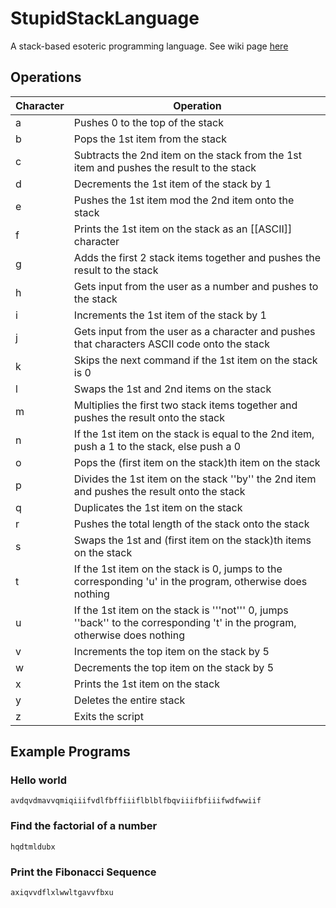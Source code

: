 # StupidStackLanguage
A stack-based esoteric programming language. See wiki page [here](https://esolangs.org/wiki/StupidStackLanguage)

## Operations
| Character | Operation                                                                                                                   |
|-----------|-----------------------------------------------------------------------------------------------------------------------------|
| a         | Pushes 0 to the top of the stack                                                                                            |
| b         | Pops the 1st item from the stack                                                                                            |
| c         | Subtracts the 2nd item on the stack from the 1st item and pushes the result to the stack                                    |
| d         | Decrements the 1st item of the stack by 1                                                                                   |
| e         | Pushes the 1st item mod the 2nd item onto the stack                                                                         |
| f         | Prints the 1st item on the stack as an [[ASCII]] character                                                                  |
| g         | Adds the first 2 stack items together and pushes the result to the stack                                                    |
| h         | Gets input from the user as a number and pushes to the stack                                                                |
| i         | Increments the 1st item of the stack by 1                                                                                   |
| j         | Gets input from the user as a character and pushes that characters ASCII code onto the stack                                |
| k         | Skips the next command if the 1st item on the stack is 0                                                                    |
| l         | Swaps the 1st and 2nd items on the stack                                                                                    |
| m         | Multiplies the first two stack items together and pushes the result onto the stack                                          |
| n         | If the 1st item on the stack is equal to the 2nd item, push a 1 to the stack, else push a 0                                 |
| o         | Pops the (first item on the stack)th item on the stack                                                                      |
| p         | Divides the 1st item on the stack ''by'' the 2nd item and pushes the result onto the stack                                  |
| q         | Duplicates the 1st item on the stack                                                                                        |
| r         | Pushes the total length of the stack onto the stack                                                                         |
| s         | Swaps the 1st and (first item on the stack)th items on the stack                                                            |
| t         | If the 1st item on the stack is 0, jumps to the corresponding 'u' in the program, otherwise does nothing                    |
| u         | If the 1st item on the stack is '''not''' 0, jumps ''back'' to the corresponding 't' in the program, otherwise does nothing |
| v         | Increments the top item on the stack by 5                                                                                   |
| w         | Decrements the top item on the stack by 5                                                                                   |
| x         | Prints the 1st item on the stack                                                                                            |
| y         | Deletes the entire stack                                                                                                    |
| z         | Exits the script                                                                                                            |

## Example Programs

### Hello world
```
avdqvdmavvqmiqiiifvdlfbffiiiflblblfbqviiifbfiiifwdfwwiif
```
 
### Find the factorial of a number
```
hqdtmldubx
```

### Print the Fibonacci Sequence
```
axiqvvdflxlwwltgavvfbxu
```
